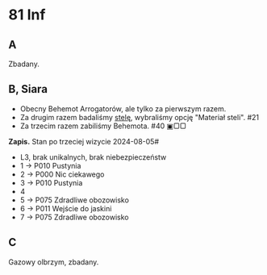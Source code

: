 # 81 Inf

## A

Zbadany.

## B, Siara

- Obecny Behemot Arrogatorów, ale tylko za pierwszym razem.
- Za drugim razem badaliśmy [stelę](./stele.md), wybraliśmy opcję "Materiał
  steli". #21
- Za trzecim razem zabiliśmy Behemota. #40 ▣▢▢

**Zapis.** Stan po trzeciej wizycie 2024-08-05#

- L3, brak unikalnych, brak niebezpieczeństw
- 1 -> P010 Pustynia
- 2 -> P000 Nic ciekawego
- 3 -> P010 Pustynia
- 4
- 5 -> P075 Zdradliwe obozowisko
- 6 -> P011 Wejście do jaskini
- 7 -> P075 Zdradliwe obozowisko

## C

Gazowy olbrzym, zbadany.
